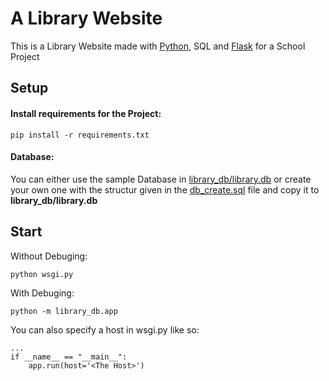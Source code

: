 # A Library Website
This is a Library Website made with [Python](https://github.com/python/cpython), SQL and [Flask](https://github.com/pallets/flask) for a School Project

## Setup

#### Install requirements for the Project:
```
pip install -r requirements.txt
```
#### Database:

You can either use the sample Database in  [library_db/library.db](https://github.com/sdaqo/library_website/blob/main/library_db/library.db) or create your own one with the structur given in the [db_create.sql](https://github.com/sdaqo/library_website/blob/main/db_create.sql) file and copy it to **library_db/library.db**

## Start

Without Debuging:
```
python wsgi.py
```

With Debuging:
```
python -m library_db.app
```
You can also specify a host in wsgi.py like so:
```
...
if __name__ == "__main__":
    app.run(host='<The Host>')
```
